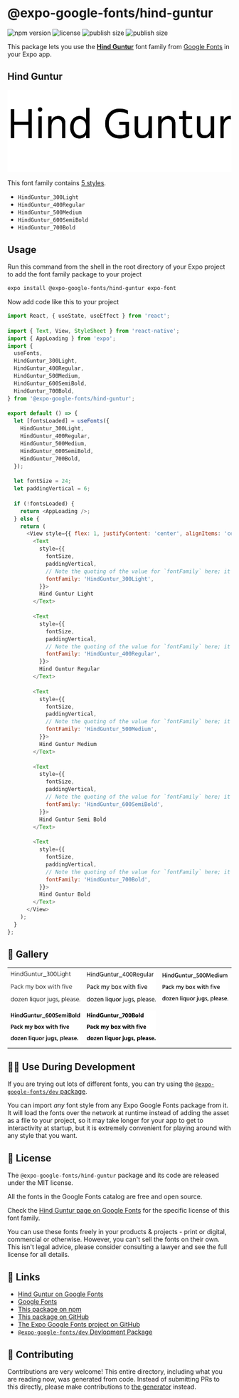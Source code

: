 # @expo-google-fonts/hind-guntur

![npm version](https://flat.badgen.net/npm/v/@expo-google-fonts/hind-guntur)
![license](https://flat.badgen.net/github/license/expo/google-fonts)
![publish size](https://flat.badgen.net/packagephobia/install/@expo-google-fonts/hind-guntur)
![publish size](https://flat.badgen.net/packagephobia/publish/@expo-google-fonts/hind-guntur)

This package lets you use the [**Hind Guntur**](https://fonts.google.com/specimen/Hind+Guntur) font family from [Google Fonts](https://fonts.google.com/) in your Expo app.

## Hind Guntur

![Hind Guntur](./font-family.png)

This font family contains [5 styles](#-gallery).

- `HindGuntur_300Light`
- `HindGuntur_400Regular`
- `HindGuntur_500Medium`
- `HindGuntur_600SemiBold`
- `HindGuntur_700Bold`

## Usage

Run this command from the shell in the root directory of your Expo project to add the font family package to your project
```sh
expo install @expo-google-fonts/hind-guntur expo-font
```

Now add code like this to your project
```js
import React, { useState, useEffect } from 'react';

import { Text, View, StyleSheet } from 'react-native';
import { AppLoading } from 'expo';
import {
  useFonts,
  HindGuntur_300Light,
  HindGuntur_400Regular,
  HindGuntur_500Medium,
  HindGuntur_600SemiBold,
  HindGuntur_700Bold,
} from '@expo-google-fonts/hind-guntur';

export default () => {
  let [fontsLoaded] = useFonts({
    HindGuntur_300Light,
    HindGuntur_400Regular,
    HindGuntur_500Medium,
    HindGuntur_600SemiBold,
    HindGuntur_700Bold,
  });

  let fontSize = 24;
  let paddingVertical = 6;

  if (!fontsLoaded) {
    return <AppLoading />;
  } else {
    return (
      <View style={{ flex: 1, justifyContent: 'center', alignItems: 'center' }}>
        <Text
          style={{
            fontSize,
            paddingVertical,
            // Note the quoting of the value for `fontFamily` here; it expects a string!
            fontFamily: 'HindGuntur_300Light',
          }}>
          Hind Guntur Light
        </Text>

        <Text
          style={{
            fontSize,
            paddingVertical,
            // Note the quoting of the value for `fontFamily` here; it expects a string!
            fontFamily: 'HindGuntur_400Regular',
          }}>
          Hind Guntur Regular
        </Text>

        <Text
          style={{
            fontSize,
            paddingVertical,
            // Note the quoting of the value for `fontFamily` here; it expects a string!
            fontFamily: 'HindGuntur_500Medium',
          }}>
          Hind Guntur Medium
        </Text>

        <Text
          style={{
            fontSize,
            paddingVertical,
            // Note the quoting of the value for `fontFamily` here; it expects a string!
            fontFamily: 'HindGuntur_600SemiBold',
          }}>
          Hind Guntur Semi Bold
        </Text>

        <Text
          style={{
            fontSize,
            paddingVertical,
            // Note the quoting of the value for `fontFamily` here; it expects a string!
            fontFamily: 'HindGuntur_700Bold',
          }}>
          Hind Guntur Bold
        </Text>
      </View>
    );
  }
};

```

## 🔡 Gallery


||||
|-|-|-|
|![HindGuntur_300Light](./HindGuntur_300Light.ttf.png)|![HindGuntur_400Regular](./HindGuntur_400Regular.ttf.png)|![HindGuntur_500Medium](./HindGuntur_500Medium.ttf.png)||
|![HindGuntur_600SemiBold](./HindGuntur_600SemiBold.ttf.png)|![HindGuntur_700Bold](./HindGuntur_700Bold.ttf.png)|||


## 👩‍💻 Use During Development

If you are trying out lots of different fonts, you can try using the [`@expo-google-fonts/dev` package](https://github.com/expo/google-fonts/tree/master/font-packages/dev#readme).

You can import *any* font style from any Expo Google Fonts package from it. It will load the fonts
over the network at runtime instead of adding the asset as a file to your project, so it may take longer
for your app to get to interactivity at startup, but it is extremely convenient
for playing around with any style that you want.

## 📖 License

The `@expo-google-fonts/hind-guntur` package and its code are released under the MIT license.

All the fonts in the Google Fonts catalog are free and open source.

Check the [Hind Guntur page on Google Fonts](https://fonts.google.com/specimen/Hind+Guntur) for the specific license of this font family.

You can use these fonts freely in your products & projects - print or digital, commercial or otherwise. However, you can't sell the fonts on their own. This isn't legal advice, please consider consulting a lawyer and see the full license for all details.

## 🔗 Links

- [Hind Guntur on Google Fonts](https://fonts.google.com/specimen/Hind+Guntur)
- [Google Fonts](https://fonts.google.com/)
- [This package on npm](https://www.npmjs.com/package/@expo-google-fonts/hind-guntur)
- [This package on GitHub](https://github.com/expo/google-fonts/tree/master/font-packages/hind-guntur)
- [The Expo Google Fonts project on GitHub](https://github.com/expo/google-fonts)
- [`@expo-google-fonts/dev` Devlopment Package](https://github.com/expo/google-fonts/tree/master/font-packages/dev)

## 🤝 Contributing

Contributions are very welcome! This entire directory, including what you are reading now, was generated from code. Instead of submitting PRs to this directly, please make contributions to [the generator](https://github.com/expo/google-fonts/tree/master/packages/generator) instead.
